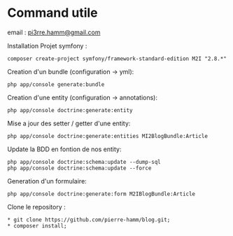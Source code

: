 Command utile
=======================

email : pi3rre.hamm@gmail.com

Installation Projet symfony :

    composer create-project symfony/framework-standard-edition M2I "2.8.*"
    
Creation d'un bundle (configuration -> yml):

    php app/console generate:bundle

Creation d'une entity (configuration -> annotations):

    php app/console doctrine:generate:entity
  
Mise a jour des setter / getter d'une entity:

    php app/console doctrine:generate:entities MI2BlogBundle:Article

Update la BDD en fontion de nos entity:

    php app/console doctrine:schema:update --dump-sql
    php app/console doctrine:schema:update --force

Generation d'un formulaire:

    php app/console doctrine:generate:form M2IBlogBundle:Article

Clone le repository :

    * git clone https://github.com/pierre-hamm/blog.git;
    * composer install;
